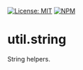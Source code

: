 [![License: MIT](https://img.shields.io/badge/License-MIT-blue.svg)](https://opensource.org/licenses/MIT)
[![NPM](https://img.shields.io/npm/v/@platform/util.string.svg?colorB=blue&style=flat)](https://www.npmjs.com/package/@platform/util.string)
# util.string
String helpers.
